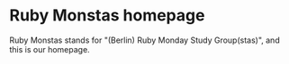 # Ruby Monstas homepage

Ruby Monstas stands for "(Berlin) Ruby Monday Study Group(stas)", and this is our homepage.
